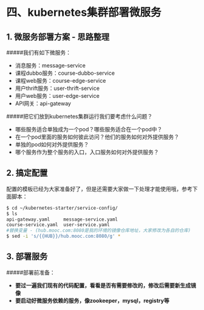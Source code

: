 # 四、kubernetes集群部署微服务
## 1. 微服务部署方案 - 思路整理
#####我们有如下微服务：
- 消息服务：message-service
- 课程dubbo服务：course-dubbo-service
- 课程web服务：course-edge-service
- 用户thrift服务：user-thrift-service
- 用户web服务：user-edge-service
- API网关：api-gateway

#####把它们放到kubernetes集群运行我们要考虑什么问题？
- 哪些服务适合单独成为一个pod？哪些服务适合在一个pod中？
- 在一个pod里面的服务如何彼此访问？他们的服务如何对外提供服务？
- 单独的pod如何对外提供服务？
- 哪个服务作为整个服务的入口，入口服务如何对外提供服务？


## 2. 搞定配置
配置的模板已经为大家准备好了，但是还需要大家做一下处理才能使用哦，参考下面脚本：
```bash
$ cd ~/kubernetes-starter/service-config/
$ ls
api-gateway.yaml     message-service.yaml
course-service.yaml  user-service.yaml
#替换变量 - (hub.mooc.com:8080是我的环境的镜像仓库地址，大家修改为各自的仓库)
$ sed -i 's/{{HUB}}/hub.mooc.com:8080/g' *
```
## 3. 部署服务
#####部署前准备：
- **要过一遍我们现有的代码配置，看看是否有需要修改的，修改后需要新生成镜像**
- **要启动好微服务依赖的服务，像zookeeper，mysql，registry等**

